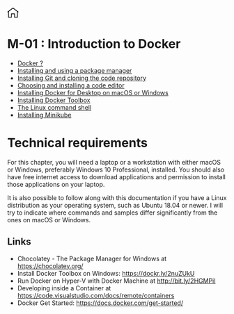 [![Home](../../img/home.png)](../README.md) 
# M-01 : Introduction to Docker 

- [Docker ?](./M-01/what_is_docker.md)
- [Installing and using a package manager](./M-01/installing_pm.md)
- [Installing Git and cloning the code repository](./M-01/installing_git.md)
- [Choosing and installing a code editor](./M-01/installing-a-code-editor.md)
- [Installing Docker for Desktop on macOS or Windows](./M-01/Installing-Docker-for-Desktop-on-macOS-or-Windows.md)
- [Installing Docker Toolbox](./M-01/Installing-Docker-Toolbox.md)
- [The Linux command shell](./M-01/command-shell.md)
- [Installing Minikube](./M-01/Installing-Minikube.md)


# Technical requirements
For this chapter, you will need a laptop or a workstation with either macOS or Windows, preferably Windows 10 Professional, installed. You should also have free internet access to download applications and permission to install those applications on your laptop.

It is also possible to follow along with this documentation if you have a Linux distribution as your operating system, such as Ubuntu 18.04 or newer. 
I will try to indicate where commands and samples differ significantly from the ones on macOS or Windows.


## Links 

- Chocolatey - The Package Manager for Windows at https://chocolatey.org/
- Install Docker Toolbox on Windows: https://dockr.ly/2nuZUkU
- Run Docker on Hyper-V with Docker Machine at http://bit.ly/2HGMPiI
- Developing inside a Container at https://code.visualstudio.com/docs/remote/containers
- Docker Get Started: https://docs.docker.com/get-started/
